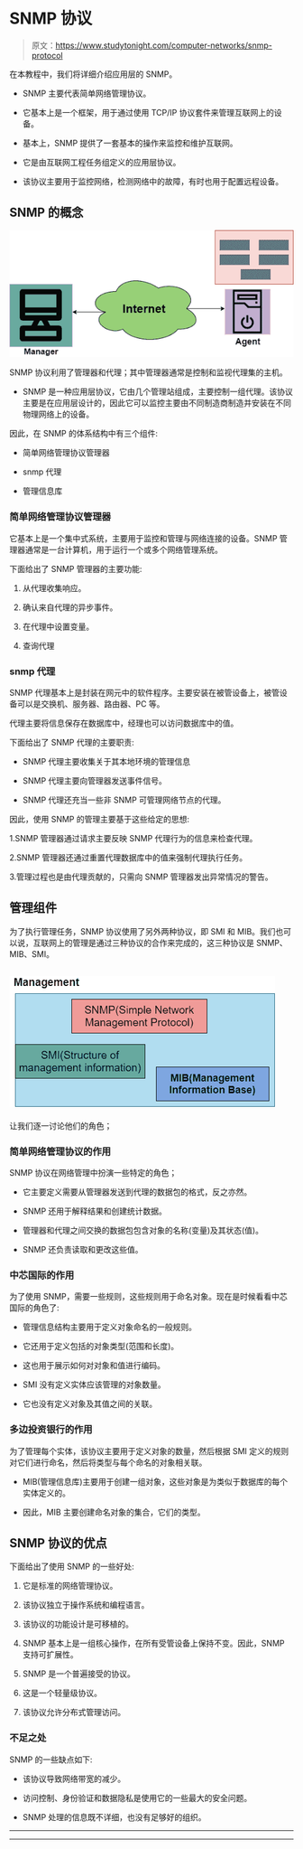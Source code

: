 # SNMP 协议

> 原文：<https://www.studytonight.com/computer-networks/snmp-protocol>

在本教程中，我们将详细介绍应用层的 SNMP。

*   SNMP 主要代表简单网络管理协议。

*   它基本上是一个框架，用于通过使用 TCP/IP 协议套件来管理互联网上的设备。

*   基本上，SNMP 提供了一套基本的操作来监控和维护互联网。

*   它是由互联网工程任务组定义的应用层协议。

*   该协议主要用于监控网络，检测网络中的故障，有时也用于配置远程设备。

## SNMP 的概念

![](img/f1cee71c84475cde56fe4ef0a713d98e.png)

SNMP 协议利用了管理器和代理；其中管理器通常是控制和监视代理集的主机。

*   SNMP 是一种应用层协议，它由几个管理站组成，主要控制一组代理。该协议主要是在应用层设计的，因此它可以监控主要由不同制造商制造并安装在不同物理网络上的设备。

因此，在 SNMP 的体系结构中有三个组件:

*   简单网络管理协议管理器

*   snmp 代理

*   管理信息库

### 简单网络管理协议管理器

它基本上是一个集中式系统，主要用于监控和管理与网络连接的设备。SNMP 管理器通常是一台计算机，用于运行一个或多个网络管理系统。

下面给出了 SNMP 管理器的主要功能:

1.  从代理收集响应。

2.  确认来自代理的异步事件。

3.  在代理中设置变量。

4.  查询代理

### snmp 代理

SNMP 代理基本上是封装在网元中的软件程序。主要安装在被管设备上，被管设备可以是交换机、服务器、路由器、PC 等。

代理主要将信息保存在数据库中，经理也可以访问数据库中的值。

下面给出了 SNMP 代理的主要职责:

*   SNMP 代理主要收集关于其本地环境的管理信息

*   SNMP 代理主要向管理器发送事件信号。

*   SNMP 代理还充当一些非 SNMP 可管理网络节点的代理。

因此，使用 SNMP 的管理主要基于这些给定的思想:

1.SNMP 管理器通过请求主要反映 SNMP 代理行为的信息来检查代理。

2.SNMP 管理器还通过重置代理数据库中的值来强制代理执行任务。

3.管理过程也是由代理贡献的，只需向 SNMP 管理器发出异常情况的警告。

## 管理组件

为了执行管理任务，SNMP 协议使用了另外两种协议，即 SMI 和 MIB。我们也可以说，互联网上的管理是通过三种协议的合作来完成的，这三种协议是 SNMP、MIB、SMI。

## ![](img/8c58591c5d06781271babe0fc19151c4.png)

让我们逐一讨论他们的角色；

### 简单网络管理协议的作用

SNMP 协议在网络管理中扮演一些特定的角色；

*   它主要定义需要从管理器发送到代理的数据包的格式，反之亦然。

*   SNMP 还用于解释结果和创建统计数据。

*   管理器和代理之间交换的数据包包含对象的名称(变量)及其状态(值)。

*   SNMP 还负责读取和更改这些值。

### 中芯国际的作用

为了使用 SNMP，需要一些规则，这些规则用于命名对象。现在是时候看看中芯国际的角色了:

*   管理信息结构主要用于定义对象命名的一般规则。

*   它还用于定义包括的对象类型(范围和长度)。

*   这也用于展示如何对对象和值进行编码。

*   SMI 没有定义实体应该管理的对象数量。

*   它也没有定义对象及其值之间的关联。

### 多边投资银行的作用

为了管理每个实体，该协议主要用于定义对象的数量，然后根据 SMI 定义的规则对它们进行命名，然后将类型与每个命名的对象相关联。

*   MIB(管理信息库)主要用于创建一组对象，这些对象是为类似于数据库的每个实体定义的。

*   因此，MIB 主要创建命名对象的集合，它们的类型。

## SNMP 协议的优点

下面给出了使用 SNMP 的一些好处:

1.  它是标准的网络管理协议。

2.  该协议独立于操作系统和编程语言。

3.  该协议的功能设计是可移植的。

4.  SNMP 基本上是一组核心操作，在所有受管设备上保持不变。因此，SNMP 支持可扩展性。

5.  SNMP 是一个普遍接受的协议。

6.  这是一个轻量级协议。

7.  该协议允许分布式管理访问。

### 不足之处

SNMP 的一些缺点如下:

*   该协议导致网络带宽的减少。

*   访问控制、身份验证和数据隐私是使用它的一些最大的安全问题。

*   SNMP 处理的信息既不详细，也没有足够好的组织。



* * *

* * *